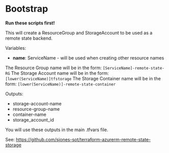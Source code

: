 # Bootstrap

**Run these scripts first!**

This will create a ResourceGroup and StorageAccount to be used as a remote state backend.

Variables:

- **name**: ServiceName - will be used when creating other resource names

The Resource Group name will be in the form: `[ServiceName]-remote-state-RG`
The Storage Account name will be in the form: `[lower(ServiceName)]tfstorage`
The Storage Container name will be in the form: `[lower(ServiceName)]-remote-state-container`

Outputs:

- storage-account-name
- resource-group-name
- container-name
- storage_account_id

You will use these outputs in the main .tfvars file.

See: https://github.com/sjones-sot/terraform-azurerm-remote-state-storage